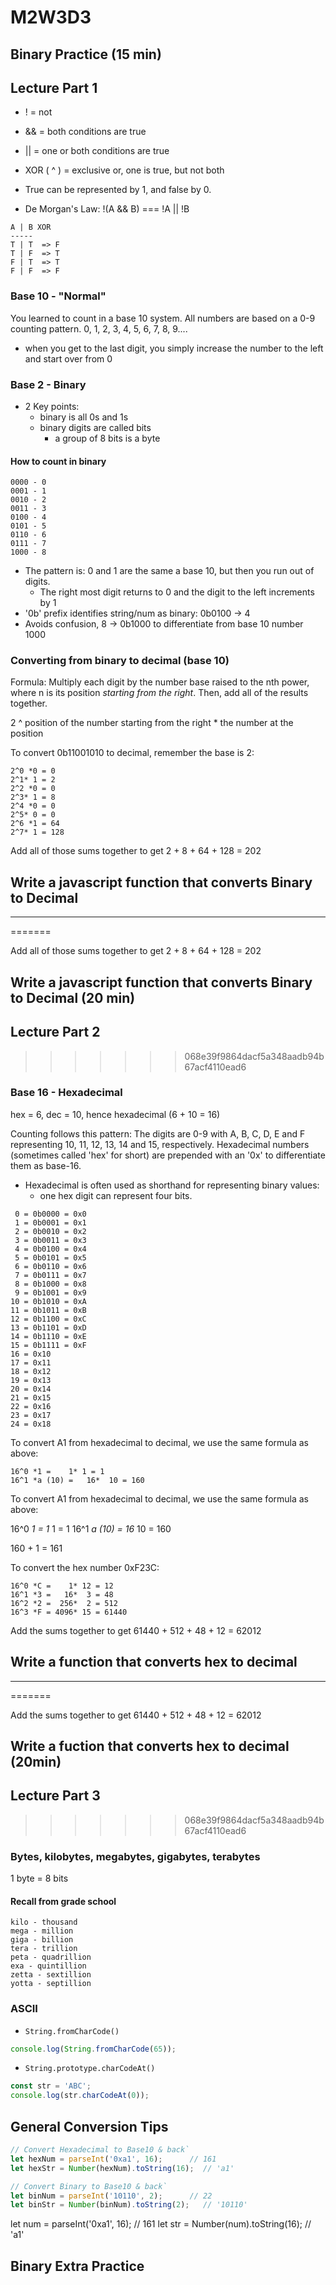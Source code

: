 # M2W3D3

## Binary Practice (15 min)

## Lecture Part 1


- ! = not
- && = both conditions are true
- || = one or both conditions are true
- XOR ( ^ ) = exclusive or, one is true, but not both

- True can be represented by 1, and false by 0.

- De Morgan's Law:
  !(A && B) === !A || !B

```plaintext
A | B XOR
-----
T | T  => F
T | F  => T
F | T  => T
F | F  => F
```


### Base 10 - "Normal"


You learned to count in a base 10 system. All numbers are based on a 0-9
counting pattern.
0, 1, 2, 3, 4, 5, 6, 7, 8, 9....

- when you get to the last digit, you simply increase the number to the left and
 start over from 0


### Base 2 - Binary
- 2 Key points:
  - binary is all 0s and 1s
  - binary digits are called bits
    - a group of 8 bits is a byte

#### How to count in binary


```
0000 - 0
0001 - 1
0010 - 2
0011 - 3
0100 - 4
0101 - 5
0110 - 6
0111 - 7
1000 - 8
```


- The pattern is: 0 and 1 are the same a base 10, but then you run out of digits.
  - The right most digit returns to 0 and the digit to the left increments by 1
- '0b' prefix identifies string/num as binary:  0b0100 -> 4
- Avoids confusion, 8 -> 0b1000 to differentiate from base 10 number 1000


### Converting from binary to decimal (base 10)

Formula: Multiply each digit by the number base raised to the nth power, where n
is its position _starting from the right_. Then, add all of the results together.

2 ^ position of the number starting from the right * the number at  the position

To convert 0b11001010 to decimal, remember the base is 2:


```
2^0 *0 = 0
2^1* 1 = 2
2^2 *0 = 0
2^3* 1 = 8
2^4 *0 = 0
2^5* 0 = 0
2^6 *1 = 64
2^7* 1 = 128
```
Add all of those sums together to get 2 + 8 + 64 + 128 = 202


## Write a javascript function that converts Binary to Decimal

---
=======

Add all of those sums together to get 2 + 8 + 64 + 128 = 202

## Write a javascript function that converts Binary to Decimal (20 min)

## Lecture Part 2
>>>>>>> 068e39f9864dacf5a348aadb94b67acf4110ead6

### Base 16 - Hexadecimal

hex = 6, dec = 10, hence hexadecimal (6 + 10 = 16)

Counting follows this pattern:
The digits are 0-9 with A, B, C, D, E and F representing 10, 11, 12, 13, 14 and
15, respectively. Hexadecimal numbers (sometimes called 'hex' for short) are
prepended with an '0x' to differentiate them as base-16.

- Hexadecimal is often used as shorthand for representing binary values:
  - one hex digit can represent four bits.


```
 0 = 0b0000 = 0x0
 1 = 0b0001 = 0x1
 2 = 0b0010 = 0x2
 3 = 0b0011 = 0x3
 4 = 0b0100 = 0x4
 5 = 0b0101 = 0x5
 6 = 0b0110 = 0x6
 7 = 0b0111 = 0x7
 8 = 0b1000 = 0x8
 9 = 0b1001 = 0x9
10 = 0b1010 = 0xA
11 = 0b1011 = 0xB
12 = 0b1100 = 0xC
13 = 0b1101 = 0xD
14 = 0b1110 = 0xE
15 = 0b1111 = 0xF
16 = 0x10
17 = 0x11
18 = 0x12
19 = 0x13
20 = 0x14
21 = 0x15
22 = 0x16
23 = 0x17
24 = 0x18
```

To convert A1 from hexadecimal to decimal, we use the same formula as above:

```
16^0 *1 =    1* 1 = 1
16^1 *a (10) =   16*  10 = 160
```


To convert A1 from hexadecimal to decimal, we use the same formula as above:

16^0 *1 =    1* 1 = 1
16^1 *a (10) =   16*  10 = 160


160 + 1 = 161

To convert the hex number 0xF23C:
```
16^0 *C =    1* 12 = 12
16^1 *3 =   16*  3 = 48
16^2 *2 =  256*  2 = 512
16^3 *F = 4096* 15 = 61440
```
Add the sums together to get 61440 + 512 + 48 + 12 = 62012


## Write a function that converts hex to decimal

---
=======

Add the sums together to get 61440 + 512 + 48 + 12 = 62012

## Write a fuction that converts hex to decimal (20min)

## Lecture Part 3
>>>>>>> 068e39f9864dacf5a348aadb94b67acf4110ead6

### Bytes, kilobytes, megabytes, gigabytes, terabytes

1 byte = 8 bits

#### Recall from grade school
```
kilo - thousand
mega - million
giga - billion
tera - trillion
peta - quadrillion
exa - quintillion
zetta - sextillion
yotta - septillion

```

### ASCII

- `String.fromCharCode()`

```javascript
console.log(String.fromCharCode(65));
```

- `String.prototype.charCodeAt()`

```javascript
const str = 'ABC';
console.log(str.charCodeAt(0));
```

## General Conversion Tips

```javascript
// Convert Hexadecimal to Base10 & back`
let hexNum = parseInt('0xa1', 16);      // 161
let hexStr = Number(hexNum).toString(16);  // 'a1'

// Convert Binary to Base10 & back`
let binNum = parseInt('10110', 2);      // 22
let binStr = Number(binNum).toString(2);   // '10110'
```


let num = parseInt('0xa1', 16);      // 161
let str = Number(num).toString(16);  // 'a1'


## Binary Extra Practice
